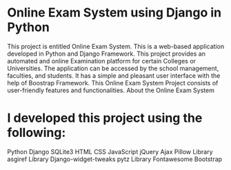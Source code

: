 # Online Exam System using Django in Python
This project is entitled Online Exam System. This is a web-based application developed in Python and Django Framework. This project provides an automated and online Examination platform for certain Colleges or Universities. The application can be accessed by the school management, faculties, and students. It has a simple and pleasant user interface with the help of Boostrap Framework. This Online Exam System Project consists of user-friendly features and functionalities.
About the Online Exam System

# I developed this project using the following:
Python
Django
SQLite3
HTML
CSS
JavaScript
jQuery
Ajax
Pillow Library
asgiref Library
Django-widget-tweaks
pytz Library
Fontawesome
Bootstrap
